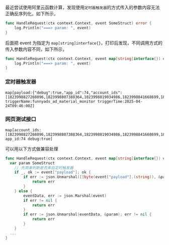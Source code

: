 最近尝试使用阿里云函数计算，发现使用`定时器触发器`的方式传入的参数内容无法正确反序列化，如下所示，

```go
func HandleRequest(ctx context.Context, event SomeStruct) error {
	log.Println("===> param: ", event)
}
```

后面把 event 为指定为 `map[string]interface{}`，打印后发现，不同调用方式的传入参数内容不同，如下所示，

```go
func HandleRequest(ctx context.Context, event map[string]interface{}) error {
	log.Println("===> param: ", event)
}
```

### 定时器触发器
```
map[payload:{"debug":true,"app_id":74,"account_ids":[1823998827268096,1823998807388364,1823998819034986,1823998841668699,1823998805359619,1823998842198409]} triggerName:funnyads_ad_material_monitor triggerTime:2025-04-24T09:46:00Z]
```

### 网页测试接口
```
map[account_ids:[1823998827268096,1823998807388364,1823998819034986,1823998841668699,1823998805359619,1823998842198409] app_id:74 debug:true]
```

可以用以下方式做兼容处理

```go
func HandleRequest(ctx context.Context, event map[string]interface{}) error {
  var param SomeStruct
	// 先简单判断是否来自定时触发器
	if _, ok := event["payload"]; ok {
		if err := json.Unmarshal([]byte(event["payload"].(string)), &param); err != nil {
			return err
		}
	} else {
		eventData, err := json.Marshal(event)
		if err != nil {
			return err
		}
		if err := json.Unmarshal(eventData, &param); err != nil {
			return err
		}
	}
  ...
}
```
